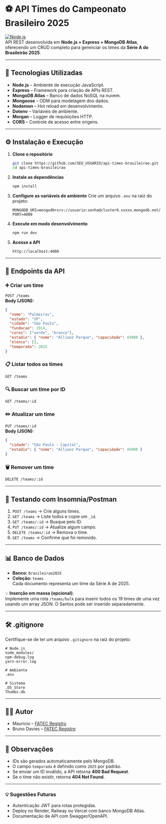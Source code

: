 # ⚽ API Times do Campeonato Brasileiro 2025

[![Node.js](https://img.shields.io/badge/Node.js-18.x-green?logo=node.js)](https://nodejs.org/)  
API REST desenvolvida em **Node.js + Express + MongoDB Atlas**, oferecendo um CRUD completo para gerenciar os times da **Série A do Brasileirão 2025**.

---

## 🚀 Tecnologias Utilizadas
- **Node.js** – Ambiente de execução JavaScript.
- **Express** – Framework para criação de APIs REST.
- **MongoDB Atlas** – Banco de dados NoSQL na nuvem.
- **Mongoose** – ODM para modelagem dos dados.
- **Nodemon** – Hot reload em desenvolvimento.
- **Dotenv** – Variáveis de ambiente.
- **Morgan** – Logger de requisições HTTP.
- **CORS** – Controle de acesso entre origens.

---

## ⚙️ Instalação e Execução

1. **Clone o repositório**
   ```bash
   git clone https://github.com/SEU_USUARIO/api-times-brasileirao.git
   cd api-times-brasileirao
   ```

2. **Instale as dependências**
   ```bash
   npm install
   ```

3. **Configure as variáveis de ambiente**
   Crie um arquivo `.env` na raiz do projeto:
   ```env
   MONGODB_URI=mongodb+srv://usuario:senha@cluster0.xxxxx.mongodb.net/Brasileirao2025
   PORT=4000
   ```

4. **Execute em modo desenvolvimento**
   ```bash
   npm run dev
   ```

5. **Acesse a API**
   ```
   http://localhost:4000
   ```

---

## 📌 Endpoints da API

### ➕ Criar um time  
`POST /teams`  
**Body (JSON):**
```json
{
  "nome": "Palmeiras",
  "estado": "SP",
  "cidade": "São Paulo",
  "fundacao": 1914,
  "cores": ["verde", "branco"],
  "estadio": { "nome": "Allianz Parque", "capacidade": 43000 },
  "elenco": [],
  "temporada": 2025
}
```

### 📋 Listar todos os times  
`GET /teams`

### 🔍 Buscar um time por ID  
`GET /teams/:id`

### ✏️ Atualizar um time  
`PUT /teams/:id`  
**Body (JSON):**
```json
{
  "cidade": "São Paulo - Capital",
  "estadio": { "nome": "Allianz Parque", "capacidade": 45000 }
}
```

### 🗑️ Remover um time  
`DELETE /teams/:id`

---

## 🧪 Testando com Insomnia/Postman
1. `POST /teams` → Crie alguns times.  
2. `GET /teams` → Liste todos e copie um `_id`.  
3. `GET /teams/:id` → Busque pelo ID.  
4. `PUT /teams/:id` → Atualize algum campo.  
5. `DELETE /teams/:id` → Remova o time.  
6. `GET /teams` → Confirme que foi removido.

---

## 📊 Banco de Dados
- **Banco:** `Brasileirao2025`  
- **Coleção:** `teams`  
Cada documento representa um time da Série A de 2025.

💡 **Inserção em massa (opcional)**:  
Implemente uma rota `/teams/bulk` para inserir todos os 19 times de uma vez usando um array JSON. O Santos pode ser inserido separadamente.

---

## 🛠️ .gitignore
Certifique-se de ter um arquivo `.gitignore` na raiz do projeto:
```
# Node.js
node_modules/
npm-debug.log
yarn-error.log

# Ambiente
.env

# Sistema
.DS_Store
Thumbs.db
```

---

## 👨‍💻 Autor
- Mauricio – [FATEC Registro](https://fatec.sp.gov.br)  
- Bruno Davies – [FATEC Registro](https://fatec.sp.gov.br)

---

## 📌 Observações
- IDs são gerados automaticamente pelo MongoDB.  
- O campo `temporada` é definido como `2025` por padrão.  
- Se enviar um ID inválido, a API retorna **400 Bad Request**.  
- Se o time não existir, retorna **404 Not Found**.  

---

### 💡 Sugestões Futuras
- Autenticação JWT para rotas protegidas.  
- Deploy no Render, Railway ou Vercel com banco MongoDB Atlas.  
- Documentação de API com Swagger/OpenAPI.
